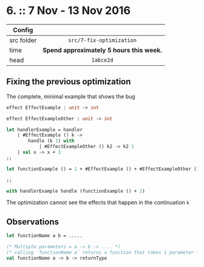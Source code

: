 # 6. :: 7 Nov - 13 Nov 2016
| Config        |          |
| ------------- |:--------:|
| src folder    | `src/7-fix-optimization` |
| time          | **Spend approximately 5 hours this week.**      |
| head          | `1abce2d`      |

## Fixing the previous optimization
The complete, minimal example that shows the bug
```ocaml
effect EffectExample : unit -> int

effect EffectExampleOther : unit -> int

let handlerExample = handler
	| #EffectExample () k ->
		handle (k 1) with
			| #EffectExampleOther () k2 -> k2 1
	| val x -> x + 3
;;

let functionExample () = 1 + #EffectExample () + #EffectExampleOther ()

;;

with handlerExample handle (functionExample () + 2)
```
The optimization cannot see the effects that happen in the continuation `k`

## Observations
```ocaml
let functionName a b = .....

(* Multiple parameters = a -> b -> .... *)
(* calling `functionName a` returns a function that takes 1 parameter *)
val functionName a -> b -> returnType
```
